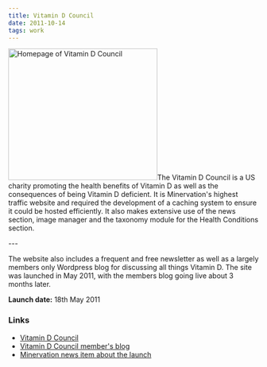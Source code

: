 ```yaml
---
title: Vitamin D Council
date: 2011-10-14
tags: work
---
```

<p><img src="/assets/images/vitd.png" alt="Homepage of Vitamin D Council" width="300" height="265" />The Vitamin D Council is a US charity promoting the health benefits of Vitamin D as well as the consequences of being Vitamin D deficient. It is Minervation's highest traffic website and required the development of a caching system to ensure it could be hosted efficiently. It also makes extensive use of the news section, image manager and the taxonomy module for the Health Conditions section.</p>
---

<p>The website also includes a frequent and free newsletter as well as a largely members only Wordpress blog for discussing all things Vitamin D. The site was launched in May 2011, with the members blog going live about 3 months later.</p>
<p><strong>Launch date:</strong> 18th May 2011</p>
<h3>Links</h3>
<ul>
<li><a href="http://www.vitamindcouncil.org/">Vitamin D Council</a></li>
<li><a href="http://blog.vitamindcouncil.org/">Vitamin D Council member's blog</a></li>
<li><a href="http://www.minervation.com/are-you-vitamin-d-deficient/">Minervation news item about the launch</a></li>
</ul>